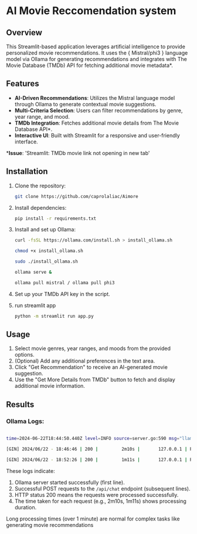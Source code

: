 # AI Movie Reccomendation system

## Overview

This Streamlit-based application leverages artificial intelligence to provide personalized movie recommendations. It uses the { Mistral/phi3 } language model via Ollama for generating recommendations and integrates with The Movie Database (TMDb) API for fetching additional movie metadata*. 

## Features

- **AI-Driven Recommendations**: Utilizes the Mistral language model through Ollama to generate contextual movie suggestions.
- **Multi-Criteria Selection**: Users can filter recommendations by genre, year range, and mood.
- **TMDb Integration**: Fetches additional movie details from The Movie Database API*.
- **Interactive UI**: Built with Streamlit for a responsive and user-friendly interface.

***Issue**: 'Streamlit: TMDb movie link not opening in new tab'

## Installation

1. Clone the repository:
    ```bash
    git clone https://github.com/caprolaliac/Aimore

2. Install dependencies:
    ```bash
    pip install -r requirements.txt
     ```

3. Install and set up Ollama:
   ```bash
   curl -fsSL https://ollama.com/install.sh > install_ollama.sh
   ```
   ```bash
   chmod +x install_ollama.sh
    ```
    ```bash
    sudo ./install_ollama.sh
    ```
    ```bash
    ollama serve &
    ```
    ```bash
    ollama pull mistral / ollama pull phi3
    ```

5. Set up your TMDb API key in the script.

6. run streamlit app

   ```bash
   python -m streamlit run app.py
   ```

  ## Usage

1. Select movie genres, year ranges, and moods from the provided options.
2. (Optional) Add any additional preferences in the text area.
3. Click "Get Recommendation" to receive an AI-generated movie suggestion.
4. Use the "Get More Details from TMDb" button to fetch and display additional movie information.

## Results


### Ollama Logs:

```bash

time=2024-06-22T18:44:50.440Z level=INFO source=server.go:590 msg="llama runner started in 13.56 seconds"

[GIN] 2024/06/22 - 18:46:46 | 200 |         2m10s |       127.0.0.1 | POST     "/api/chat"

[GIN] 2024/06/22 - 18:52:26 | 200 |         1m11s |       127.0.0.1 | POST     "/api/chat"
```

These logs indicate:

1. Ollama server started successfully (first line).
2. Successful POST requests to the `/api/chat` endpoint (subsequent lines).
3. HTTP status 200 means the requests were processed successfully.
4. The time taken for each request (e.g., 2m10s, 1m11s) shows processing duration.

Long processing times (over 1 minute) are normal for complex tasks like generating movie recommendations
